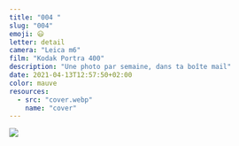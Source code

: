```yaml
---
title: "004 "
slug: "004"
emoji: 😃
letter: detail
camera: "Leica m6"
film: "Kodak Portra 400"
description: "Une photo par semaine, dans ta boîte mail"
date: 2021-04-13T12:57:50+02:00
color: mauve
resources:
  - src: "cover.webp"
    name: "cover"
---
```

![](cover)
